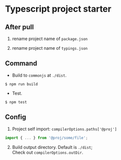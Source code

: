 # Typescript project starter

## After pull

1. rename project name of `package.json`

2. rename project name of `typings.json`

## Command

- Build to `commonjs` at `./dist`.
```
$ npm run build
```

- Test.
```
$ npm test
```

## Config

1. Project self import: `compilerOptions.paths['@proj']`

```typescript
import { ... } from '@proj/some/file';
```

2. Build output directory. Default is `./dist`;  
   Check out `compilerOptions.outDir`.


